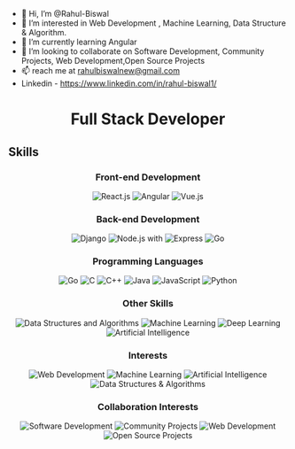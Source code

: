 - 👋 Hi, I’m @Rahul-Biswal
- 👀 I’m interested in Web Development , Machine Learning, Data Structure & Algorithm.
- 🌱 I’m currently learning Angular
- 💞️ I’m looking to collaborate on Software Development, Community Projects, Web Development,Open Source Projects
- 📫 reach me at rahulbiswalnew@gmail.com
-  Linkedin - https://www.linkedin.com/in/rahul-biswal1/


<!---
Rahul-Biswal-new/Rahul-Biswal-new is a ✨ special ✨ repository because its `README.md` (this file) appears on your GitHub profile.
You can click the Preview link to take a look at your changes.
--->
<div align="center">

# Full Stack Developer

</div>

## Skills

<div align="center">

### Front-end Development
![React.js](https://img.shields.io/badge/-React.js-61DAFB?logo=react&logoColor=white&style=flat-square)
![Angular](https://img.shields.io/badge/-Angular-DD0031?logo=angular&logoColor=white&style=flat-square)
![Vue.js](https://img.shields.io/badge/-Vue.js-4FC08D?logo=vue.js&logoColor=white&style=flat-square)

### Back-end Development
![Django](https://img.shields.io/badge/-Django-092E20?logo=django&logoColor=white&style=flat-square)
![Node.js](https://img.shields.io/badge/-Node.js-339933?logo=node.js&logoColor=white&style=flat-square) with ![Express](https://img.shields.io/badge/-Express-000000?logo=express&logoColor=white&style=flat-square)
![Go](https://img.shields.io/badge/-Go-00ADD8?logo=go&logoColor=white&style=flat-square)

### Programming Languages
![Go](https://img.shields.io/badge/-Go-00ADD8?logo=go&logoColor=white&style=flat-square)
![C](https://img.shields.io/badge/-C-00599C?logo=c&logoColor=white&style=flat-square)
![C++](https://img.shields.io/badge/-C++-00599C?logo=c%2B%2B&logoColor=white&style=flat-square)
![Java](https://img.shields.io/badge/-Java-007396?logo=java&logoColor=white&style=flat-square)
![JavaScript](https://img.shields.io/badge/-JavaScript-F7DF1E?logo=javascript&logoColor=black&style=flat-square)
![Python](https://img.shields.io/badge/-Python-3776AB?logo=python&logoColor=white&style=flat-square)

### Other Skills
![Data Structures and Algorithms](https://img.shields.io/badge/-Data%20Structures%20and%20Algorithms-FF6C37?style=flat-square)
![Machine Learning](https://img.shields.io/badge/-Machine%20Learning-FF6C37?style=flat-square)
![Deep Learning](https://img.shields.io/badge/-Deep%20Learning-FF6C37?style=flat-square)
![Artificial Intelligence](https://img.shields.io/badge/-Artificial%20Intelligence-FF6C37?style=flat-square)

### Interests
![Web Development](https://img.shields.io/badge/-Web%20Development-3498DB?style=flat-square)
![Machine Learning](https://img.shields.io/badge/-Machine%20Learning-3498DB?style=flat-square)
![Artificial Intelligence](https://img.shields.io/badge/-Artificial%20Intelligence-3498DB?style=flat-square)
![Data Structures & Algorithms](https://img.shields.io/badge/-Data%20Structures%20%26%20Algorithms-3498DB?style=flat-square)

### Collaboration Interests
![Software Development](https://img.shields.io/badge/-Software%20Development-FFA500?style=flat-square)
![Community Projects](https://img.shields.io/badge/-Community%20Projects-FFA500?style=flat-square)
![Web Development](https://img.shields.io/badge/-Web%20Development-FFA500?style=flat-square)
![Open Source Projects](https://img.shields.io/badge/-Open%20Source%20Projects-FFA500?style=flat-square)

</div>



